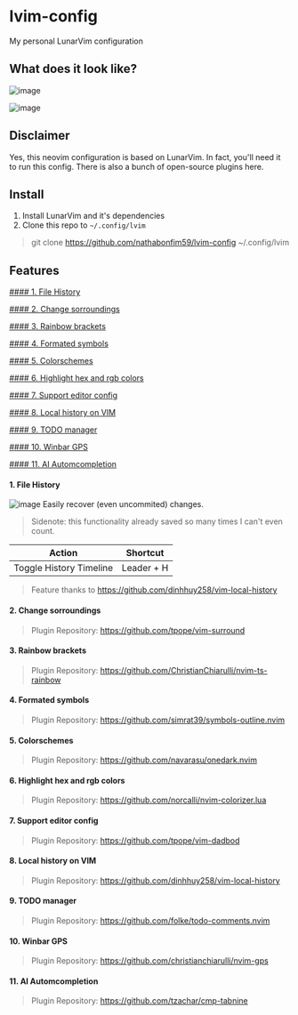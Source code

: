 # lvim-config
My personal LunarVim configuration

## What does it look like?
![image](https://user-images.githubusercontent.com/21281852/172026895-9dfb731e-576c-4f1b-91f1-9e136cc6ab96.png)

![image](https://user-images.githubusercontent.com/21281852/172026926-5bd8de04-a5cc-49e0-995f-ed6008ccceba.png)

## Disclaimer

Yes, this neovim configuration is based on LunarVim. In fact, you'll need it to run this config.
There is also a bunch of open-source plugins here. 

## Install
1. Install LunarVim and it's dependencies
2. Clone this repo to `~/.config/lvim`
> git clone https://github.com/nathabonfim59/lvim-config ~/.config/lvim

## Features
[#### 1. File History](#1-file-history)

[#### 2. Change sorroundings](#2-change-sorroundings)

[#### 3. Rainbow brackets](#3-rainbow-brackets)

[#### 4. Formated symbols](#4-formated-symbols)

[#### 5. Colorschemes](#5-colorschemes)

[#### 6. Highlight hex and rgb colors](#6-highlight-hex-and-rgb-colors)

[#### 7. Support editor config](#7-support-editor-config)

[#### 8. Local history on VIM](#8-local-history-on-vim)

[#### 9. TODO manager](#9-todo-manager)

[#### 10. Winbar GPS](#10-winbar-gps)

[#### 11. AI Automcompletion](#11-ai-automcompletion)


#### 1. File History
![image](https://user-images.githubusercontent.com/21281852/172027014-8052114e-57b4-434b-91ea-5507788db7f5.png)
Easily recover (even uncommited) changes.
> Sidenote: this functionality already saved so many times I can't even count.

| Action | Shortcut                                         |
|--------|--------------------------------------------------|
|Toggle History Timeline | <kdb>Leader</kbd> + <kdb>H</kbd> | 

> Feature thanks to https://github.com/dinhhuy258/vim-local-history


#### 2. Change sorroundings
> Plugin Repository: https://github.com/tpope/vim-surround


#### 3. Rainbow brackets
> Plugin Repository: https://github.com/ChristianChiarulli/nvim-ts-rainbow


#### 4. Formated symbols
> Plugin Repository: https://github.com/simrat39/symbols-outline.nvim


#### 5. Colorschemes
> Plugin Repository: https://github.com/navarasu/onedark.nvim


#### 6. Highlight hex and rgb colors
> Plugin Repository: https://github.com/norcalli/nvim-colorizer.lua


#### 7. Support editor config
> Plugin Repository: https://github.com/tpope/vim-dadbod


#### 8. Local history on VIM
> Plugin Repository: https://github.com/dinhhuy258/vim-local-history


#### 9. TODO manager
> Plugin Repository: https://github.com/folke/todo-comments.nvim


#### 10. Winbar GPS
> Plugin Repository: https://github.com/christianchiarulli/nvim-gps


#### 11. AI Automcompletion
> Plugin Repository: https://github.com/tzachar/cmp-tabnine

